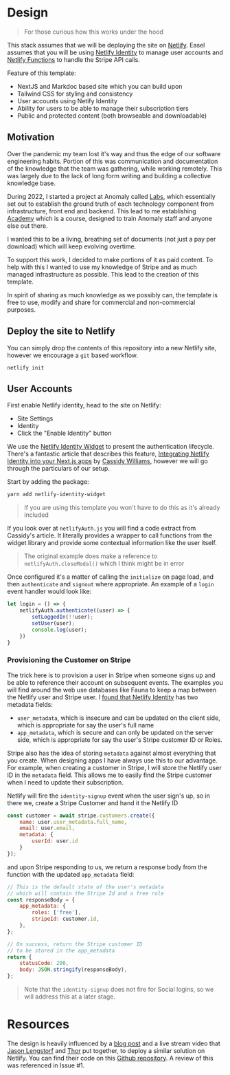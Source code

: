 # Design
> For those curious how this works under the hood

This stack assumes that we will be deploying the site on [Netlify](https://netlify.com). Easel assumes that you will be using [Netlify Identity](https://docs.netlify.com/visitor-access/identity/) to manage user accounts and [Netlify Functions](https://docs.netlify.com/functions/overview/) to handle the Stripe API calls.

Feature of this template:
- NextJS and Markdoc based site which you can build upon
- Tailwind CSS for styling and consistency
- User accounts using Netify Identity
- Ability for users to be able to manage their subscription tiers
- Public and protected content (both browseable and downloadable)

## Motivation

Over the pandemic my team lost it's way and thus the edge of our software engineering habits. Portion of this was communication and documentation of the knowledge that the team was gathering, while working remotely. This was largely due to the lack of long form writing and building a collective knowledge base.

During 2022, I started a project at Anomaly called [Labs](https://github.com/anomlay/labs), which essentially set out to establish the ground truth of each technology component from infrastructure, front end and backend. This lead to me establishing [Academy](https://anomaly.academy) which is a course, designed to train Anomaly staff and anyone else out there.

I wanted this to be a living, breathing set of documents (not just a pay per download) which will keep evolving overtime.

To support this work, I decided to make portions of it as paid content. To help with this I wanted to use my knowledge of Stripe and as much managed infrastructure as possible. This lead to the creation of this template.

In spirit of sharing as much knowledge as we possibly can, the template is free to use, modify and share for commercial and non-commercial purposes.


## Deploy the site to Netlify

You can simply drop the contents of this repository into a new Netlify site, however we encourage a `git` based workflow.

`netlify init`

## User Accounts

First enable Netlify identity, head to the site on Netlify:
- Site Settings
- Identity
- Click the "Enable Identity" button

We use the [Netlify Identity Widget](https://github.com/netlify/netlify-identity-widget) to present the authentication lifecycle. There's a fantastic article that describes this feature, [Integrating Netlify Identity into your Next.js apps](https://www.netlify.com/blog/2020/07/15/integrating-netlify-identity-into-your-next.js-apps/) by [Cassidy Williams](https://twitter.com/cassidoo), however we will go through the particulars of our setup.

Start by adding the package:
```sh
yarn add netlify-identity-widget
```
> If you are using this template you won't have to do this as it's already included

If you look over at `netlifyAuth.js` you will find a code extract from Cassidy's article. It literally provides a wrapper to call functions from the widget library and provide some contextual information like the user itself.

> The original example does make a reference to `netlifyAuth.closeModal()` which I think might be in error

Once configured it's a matter of calling the `initialize` on page load, and then `authenticate` and `signout` where appropriate. An example of a `login` event handler would look like:

```js
let login = () => {
    netlifyAuth.authenticate((user) => {
        setLoggedIn(!!user);
        setUser(user);
        console.log(user);
    })
}
```
### Provisioning the Customer on Stripe

The trick here is to provision a user in Stripe when someone signs up and be able to reference their account on subsequent events. The examples you will find around the web use databases like Fauna to keep a map between the Netlify user and Stripe user. I [found that Netlify Identity](https://github.com/netlify/identity-update-user-data) has two metadata fields:

- `user_metadata`, which is insecure and can be updated on the client side, which is appropriate for say the user's full name
- `app_metadata`, which is secure and can only be updated on the server side, which is appropriate for say the user's Stripe customer ID or Roles.

Stripe also has the idea of storing `metadata` against almost everything that you create. When designing apps I have always use this to our advantage. For example, when creating a customer in Stripe, I will store the Netlify user ID in the `metadata` field. This allows me to easily find the Stripe customer when I need to update their subscription.

Netlify will fire the `identity-signup` event when the user sign's up, so in there we, create a Stripe Customer and hand it the Netlify ID

```js
const customer = await stripe.customers.create({ 
    name: user.user_metadata.full_name,
    email: user.email,
    metadata: {
        userId: user.id
    }
});
```

and upon Stripe responding to us, we return a response body from the function with the updated `app_metadata` field:

```js
// This is the default state of the user's metadata
// which will contain the Stripe Id and a free role
const responseBody = {
    app_metadata: {
        roles: ['free'],
        stripeId: customer.id,
    },
};

// On success, return the Stripe customer ID
// to be stored in the app_metadata
return {
    statusCode: 200,
    body: JSON.stringify(responseBody),
};
```

> Note that the `identity-signup` does not fire for Social logins, so we will address this at a later stage.

# Resources

The design is heavily influenced by a [blog post](https://www.netlify.com/blog/2020/07/13/manage-subscriptions-and-protect-content-with-stripe/#display-content-based-on-user-roles) and a live stream video that [Jason Lengstorf](https://www.learnwithjason.dev/) and [Thor](https://thorweb.dev) put together, to deploy a similar solution on Netlify. You can find their code on this [Github repository](https://github.com/stripe-samples/netlify-stripe-subscriptions). A review of this was referenced in Issue #1.

